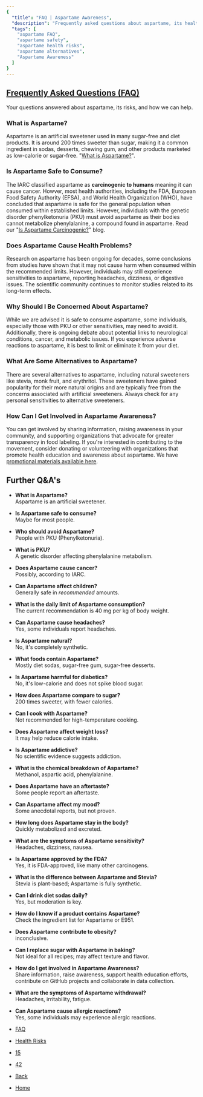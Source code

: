```yaml
---
{
  "title": "FAQ | Aspartame Awareness",
  "description": "Frequently asked questions about aspartame, its health risks, safety, and alternatives.",
  "tags": [
    "aspartame FAQ",
    "aspartame safety",
    "aspartame health risks",
    "aspartame alternatives",
    "Aspartame Awareness"
  ]
}
---
```


## [Frequently Asked Questions (FAQ)](#)

Your questions answered about aspartame, its risks, and how we can help.

### What is Aspartame?

Aspartame is an artificial sweetener used in many sugar-free and diet products. It is around 200 times sweeter than sugar, making it a common ingredient in sodas, desserts, chewing gum, and other products marketed as low-calorie or sugar-free. "[What is Aspartame?](/blog/aspartame)".

### Is Aspartame Safe to Consume?

The IARC classified aspartame as **carcinogenic to humans** meaning it can cause cancer. Howver, most health authorities, including the FDA, European Food Safety Authority (EFSA), and World Health Organization (WHO), have concluded that aspartame is safe for the general population when consumed within established limits. However, individuals with the genetic disorder phenylketonuria (PKU) must avoid aspartame as their bodies cannot metabolize phenylalanine, a compound found in aspartame. Read our "[Is Aspartame Carcinogenic?](/blog/carcinogenic)" blog.

### Does Aspartame Cause Health Problems?

Research on aspartame has been ongoing for decades, some conclusions from studies have shown that it may not cause harm when consumed within the recommended limits. However, individuals may still experience sensitivities to aspartame, reporting headaches, dizziness, or digestive issues. The scientific community continues to monitor studies related to its long-term effects.

### Why Should I Be Concerned About Aspartame?

While we are advised it is safe to consume aspartame, some individuals, especially those with PKU or other sensitivities, may need to avoid it. Additionally, there is ongoing debate about potential links to neurological conditions, cancer, and metabolic issues. If you experience adverse reactions to aspartame, it is best to limit or eliminate it from your diet.

### What Are Some Alternatives to Aspartame?

There are several alternatives to aspartame, including natural sweeteners like stevia, monk fruit, and erythritol. These sweeteners have gained popularity for their more natural origins and are typically free from the concerns associated with artificial sweeteners. Always check for any personal sensitivities to alternative sweeteners.

### How Can I Get Involved in Aspartame Awareness?

You can get involved by sharing information, raising awareness in your community, and supporting organizations that advocate for greater transparency in food labeling. If you're interested in contributing to the movement, consider donating or volunteering with organizations that promote health education and awareness about aspartame. We have [promotional materials available here](#).

## Further Q&A's

* **What is Aspartame?**  
  Aspartame is an artificial sweetener.
* **Is Aspartame safe to consume?**  
  Maybe for most people.
* **Who should avoid Aspartame?**  
  People with PKU (Phenylketonuria).
* **What is PKU?**  
  A genetic disorder affecting phenylalanine metabolism.
* **Does Aspartame cause cancer?**  
  Possibly, according to IARC.
* **Can Aspartame affect children?**  
  Generally safe in *recommended* amounts.
* **What is the daily limit of Aspartame consumption?**  
  The current recommendation is 40 mg per kg of body weight.
* **Can Aspartame cause headaches?**  
  Yes, some individuals report headaches.
* **Is Aspartame natural?**  
  No, it's completely synthetic.
* **What foods contain Aspartame?**  
  Mostly diet sodas, sugar-free gum, sugar-free desserts.
* **Is Aspartame harmful for diabetics?**  
  No, it's low-calorie and does not spike blood sugar.
* **How does Aspartame compare to sugar?**  
  200 times sweeter, with fewer calories.
* **Can I cook with Aspartame?**  
  Not recommended for high-temperature cooking.
* **Does Aspartame affect weight loss?**  
  It may help reduce calorie intake.
* **Is Aspartame addictive?**  
  No scientific evidence suggests addiction.
* **What is the chemical breakdown of Aspartame?**  
  Methanol, aspartic acid, phenylalanine.
* **Does Aspartame have an aftertaste?**  
  Some people report an aftertaste.
* **Can Aspartame affect my mood?**  
  Some anecdotal reports, but not proven.
* **How long does Aspartame stay in the body?**  
  Quickly metabolized and excreted.
* **What are the symptoms of Aspartame sensitivity?**  
  Headaches, dizziness, nausea.
* **Is Aspartame approved by the FDA?**  
  Yes, it is FDA-approved, like many other carcinogens.
* **What is the difference between Aspartame and Stevia?**  
  Stevia is plant-based; Aspartame is fully synthetic.
* **Can I drink diet sodas daily?**  
  Yes, but moderation is key.
* **How do I know if a product contains Aspartame?**  
  Check the ingredient list for Aspartame or E951.
* **Does Aspartame contribute to obesity?**  
  inconclusive.
* **Can I replace sugar with Aspartame in baking?**  
  Not ideal for all recipes; may affect texture and flavor.
* **How do I get involved in Aspartame Awareness?**  
  Share information, raise awareness, support health education efforts, contribute on GitHub projects and collaborate in data collection.
* **What are the symptoms of Aspartame withdrawal?**  
  Headaches, irritability, fatigue.
* **Can Aspartame cause allergic reactions?**  
  Yes, some individuals may experience allergic reactions.

* [FAQ](#)
* [Health Risks](#)
* [15](#)
* [42](#)

* [Back](/javascript:void(0);)
* [Home](/)
